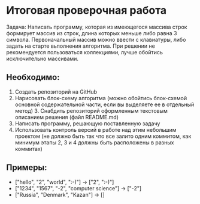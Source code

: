 # Итоговая проверочная работа

Задача: Написать программу, которая из имеющегося массива строк формирует массив из строк, длина которых меньше либо равна 3 символа. Первоначальный массив можно ввести с клавиатуры, либо задать на старте вьполнения алгоритма. При решении не рекомендуется пользоваться коллекциями, лучше обойтись исключительно массивами.

## Необходимо:

1. Создать репозиторий на GitHub
2. Нарисовать блок-схему алгоритма (можно обойтись блок-схемой основной содержательной части, если вы выделяете ее в отдельный метод)
З. Снабдить репозиторий оформленным текстoвым описанием решения (файл README.md)
4. Написать программу, решающyю поставленную задачу
5. Использовать контроль версий в работе над этим небольшим проектом (не должно быть так что все залито одним коммитом, как минимум этапы 2, 3 и 4 должны быть расположены в разных коммитах)

## Примеры:

- ["hello", "2", "world", ":-)"] -> ["2", ":-)"]
- ["1234", "1567", "-2", "computer science"] -> ["-2"]
- ["Russia", "Denmark", "Kazan"] -> []
